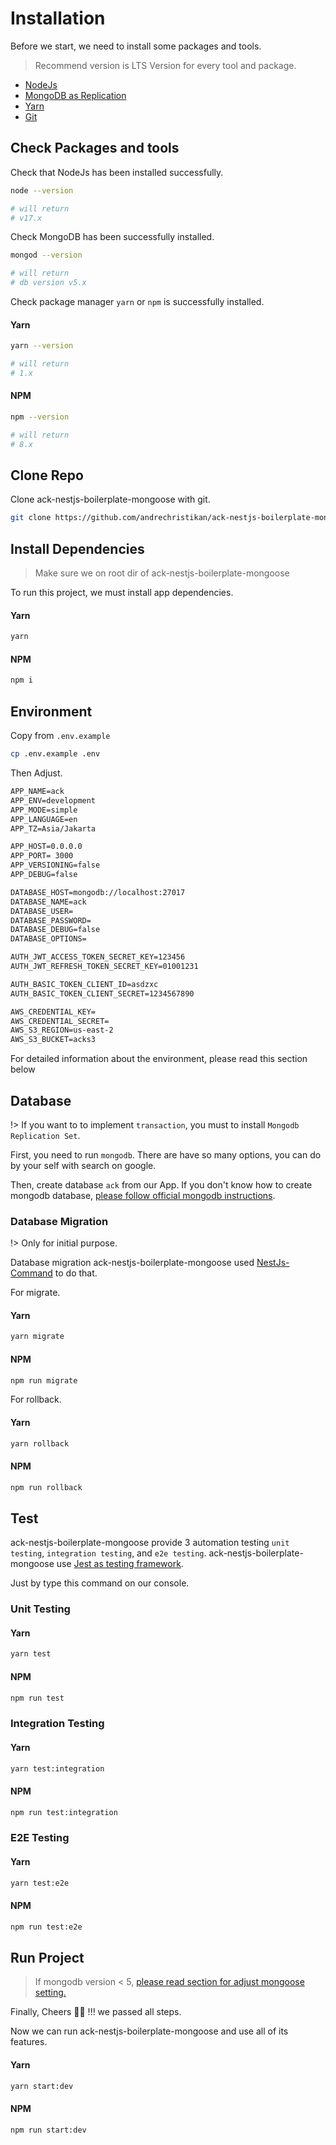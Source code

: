 # Installation

Before we start, we need to install some packages and tools.

> Recommend version is LTS Version for every tool and package.

* [NodeJs](https://nodejs.org)
* [MongoDB as Replication](https://docs.mongodb.com/manual/replication/)
* [Yarn](https://yarnpkg.com)
* [Git](https://git-scm.com)

## Check Packages and tools

Check that NodeJs has been installed successfully.

```bash
node --version

# will return 
# v17.x
```

Check MongoDB has been successfully installed.

```bash
mongod --version

# will return 
# db version v5.x
```

Check package manager `yarn` or `npm` is successfully installed.

<!-- tabs:start -->

#### **Yarn**

```bash
yarn --version

# will return 
# 1.x
```

#### **NPM**

```bash
npm --version

# will return 
# 8.x
```
<!-- tabs:end -->

## Clone Repo

Clone ack-nestjs-boilerplate-mongoose with git.

```bash
git clone https://github.com/andrechristikan/ack-nestjs-boilerplate-mongoose
```

## Install Dependencies

> Make sure we on root dir of ack-nestjs-boilerplate-mongoose

To run this project, we must install app dependencies.

<!-- tabs:start -->

#### **Yarn**

```bash
yarn
```

#### **NPM**

```bash
npm i
```

<!-- tabs:end -->

## Environment

Copy from `.env.example`

```bash
cp .env.example .env
```

Then Adjust.

```txt
APP_NAME=ack
APP_ENV=development
APP_MODE=simple
APP_LANGUAGE=en
APP_TZ=Asia/Jakarta

APP_HOST=0.0.0.0
APP_PORT= 3000
APP_VERSIONING=false
APP_DEBUG=false

DATABASE_HOST=mongodb://localhost:27017
DATABASE_NAME=ack
DATABASE_USER=
DATABASE_PASSWORD=
DATABASE_DEBUG=false
DATABASE_OPTIONS=

AUTH_JWT_ACCESS_TOKEN_SECRET_KEY=123456
AUTH_JWT_REFRESH_TOKEN_SECRET_KEY=01001231

AUTH_BASIC_TOKEN_CLIENT_ID=asdzxc
AUTH_BASIC_TOKEN_CLIENT_SECRET=1234567890

AWS_CREDENTIAL_KEY=
AWS_CREDENTIAL_SECRET=
AWS_S3_REGION=us-east-2
AWS_S3_BUCKET=acks3
```

For detailed information about the environment, please read this section below

<button-jump-to name="Jump To Usage Documentation" link="/#/usage/readme"></button-jump-to>

## Database

!> If you want to to implement `transaction`, you must to install `Mongodb Replication Set`.

First, you need to run `mongodb`. There are have so many options, you can do by your self with search on google.

Then, create database `ack` from our App.
If you don't know how to create mongodb database, [please follow official mongodb instructions](https://www.mongodb.com/basics/create-database).

### Database Migration

!> Only for initial purpose.

Database migration ack-nestjs-boilerplate-mongoose used [NestJs-Command](https://gitlab.com/aa900031/nestjs-command) to do that.&#x20;

For migrate.

<!-- tabs:start -->

#### **Yarn**

```bash
yarn migrate
```

#### **NPM**

```bash
npm run migrate
```

<!-- tabs:end -->

For rollback.


<!-- tabs:start -->

#### **Yarn**

```bash
yarn rollback
```

#### **NPM**

```bash
npm run rollback
```

<!-- tabs:end -->

## Test

ack-nestjs-boilerplate-mongoose provide 3 automation testing `unit testing`, `integration testing`, and `e2e testing`. ack-nestjs-boilerplate-mongoose use [Jest as testing framework](https://jestjs.io/docs/getting-started).

Just by type this command on our console.

### Unit Testing

<!-- tabs:start -->

#### **Yarn**

```bash
yarn test
```

#### **NPM**

```bash
npm run test
```

<!-- tabs:end -->

### Integration Testing

<!-- tabs:start -->

#### **Yarn**

```bash
yarn test:integration
```

#### **NPM**

```bash
npm run test:integration
```

<!-- tabs:end -->

### E2E Testing

<!-- tabs:start -->

#### **Yarn**

```bash
yarn test:e2e
```

#### **NPM**

```bash
npm run test:e2e
```

<!-- tabs:end -->

## Run Project

> If mongodb version < 5, [please read section for adjust mongoose setting.](/getting-started/adjust-mongoose-setting)

Finally, Cheers 🍻🍻 !!! we passed all steps.

Now we can run ack-nestjs-boilerplate-mongoose and use all of its features.

<!-- tabs:start -->

#### **Yarn**

```bash
yarn start:dev
```

#### **NPM**

```bash
npm run start:dev
```
<!-- tabs:end -->